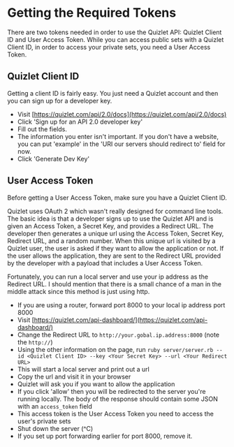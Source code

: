 # Getting the Required Tokens

There are two tokens needed in order to use the Quizlet API:
Quizlet Client ID and User Access Token.
While you can access public sets with a Quizlet Client ID, in order
to access your private sets, you need a User Access Token.

## Quizlet Client ID

Getting a client ID is fairly easy.
You just need a Quizlet account and then you can sign up for a developer key.

- Visit [https://quizlet.com/api/2.0/docs](https://quizlet.com/api/2.0/docs)
- Click 'Sign up for an API 2.0 developer key'
- Fill out the fields.
- The information you enter isn't important. If you don't have a website, you can put 'example' in the 'URI our servers should redirect to' field for now.
- Click 'Generate Dev Key'

## User Access Token

Before getting a User Access Token, make sure you have a Quizlet Client ID.

Quizlet uses OAuth 2 which wasn't really designed for command line tools.
The basic idea is that a developer signs up to use the Quizlet API and is given an Access Token, a Secret Key,
and provides a Redirect URL.
The developer then generates a unique url using the Access Token, Secret Key, Redirect URL, and a random number.
When this unique url is visited by a Quizlet user, the user is asked if they want to allow the application or not.
If the user allows the application, they are sent to the Redirect URL provided by the developer with a payload
that includes a User Access Token.

Fortunately, you can run a local server and use your ip address as the Redirect URL.
I should mention that there is a small chance of a man in the middle attack since this method is just using http.

- If you are using a router, forward port 8000 to your local ip address port 8000
- Visit [https://quizlet.com/api-dashboard/](https://quizlet.com/api-dashboard/)
- Change the Redirect URL to `http://your.gobal.ip.address:8000` (note the `http://`)
- Using the other information on the page, run `ruby server/server.rb --id <Quizlet Client ID> --key <Your Secret Key> --url <Your Redirect URL>`
- This will start a local server and print out a url
- Copy the url and visit it in your browser
- Quizlet will ask you if you want to allow the application
- If you click 'allow' then you will be redirected to the server you're running locally. The body of the response should contain some JSON with an `access_token` field
- This access token is the User Access Token you need to access the user's private sets
- Shut down the server (^C)
- If you set up port forwarding earlier for port 8000, remove it.

